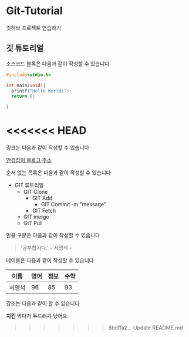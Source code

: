 # Git-Tutorial
깃허브 프로젝트 연습하기

## 깃 튜토리얼

소스코드 블록은 다음과 같이 작성할 수 있습니다

```c
#include<stdio.h>

int main(void){
  printf("Hello World!");
  return 0;

}


```
<<<<<<< HEAD
=======
링크는 다음과 같이 작성할 수 있습니다

[안경잡이 블로그 주소](https://blog.naver.com/ndb796)


순서 없는 목록은 다음과 같이 작성할 수 있습니다

* GIT 튜토리얼
  * GIT Clone
    * GIT Add
      * GIT Commit -m "message"
    * GIT Fetch
  * GIT merge
  * GIT Pull
  
인용 구문은 다음과 같이 작성할 수 있습니다

> '공부합시다.' - 서명석 -


테이블은 다음과 같이 작성할 수 있습니다

이름|영어|정보|수학
---|---|---|---|
서명석|96|85|93|

강조는 다음과 같이 할 수 있습니다

**치킨**  먹다가 ~~두드러기~~ 났어요.
>>>>>>> 8bdffa2... Update README.md
